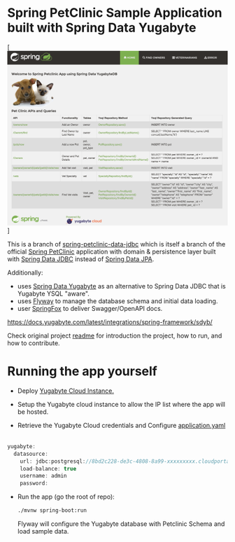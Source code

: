 # Spring PetClinic Sample Application built with Spring Data Yugabyte

[![Spring PetClinic Application](/images/petclinic.png)]

This is a branch of [spring-petclinic-data-jdbc](https://github.com/spring-petclinic/spring-petclinic-data-jdbc)
which is itself a branch of the official [Spring PetClinic](https://github.com/spring-projects/spring-petclinic) application with domain & persistence layer built with [Spring Data JDBC](https://projects.spring.io/spring-data-jdbc/)
instead of [Spring Data JPA](https://projects.spring.io/spring-data-jpa/).

Additionally:

- uses [Spring Data Yugabyte](https://github.com/yugabyte/spring-data-yugabytedb) as an alternative to Spring Data JDBC that is Yugabyte YSQL "aware".
- uses [Flyway](https://flywaydb.org/) to manage the database schema and initial data loading.
- user [SpringFox](https://springfox.github.io/springfox/) to deliver Swagger/OpenAPI docs.

https://docs.yugabyte.com/latest/integrations/spring-framework/sdyb/

Check original project [readme](https://github.com/spring-projects/spring-petclinic/blob/master/readme.md) for introduction the project, how to run, and how to contribute.

# Running the app yourself

- Deploy [Yugabyte Cloud Instance.](https://cloudportal.yugabyte.com/)

- Setup the Yugabyte cloud instance to allow the IP list where the app will be hosted.

- Retrieve the Yugabyte Cloud credentials and Configure [application.yaml](/src/resources/application.yaml)

```java

yugabyte:
  datasource:
    url: jdbc:postgresql://8bd2c228-de3c-4808-8a99-xxxxxxxxx.cloudportal.yugabyte.com:5433/petclinic?ssl=true&sslmode=verify-full
    load-balance: true
    username: admin
    password: 

```
- Run the app (go the root of repo):
  ```bash
  ./mvnw spring-boot:run
  ```

  Flyway will configure the Yugabyte database with Petclinic Schema and load sample data.
